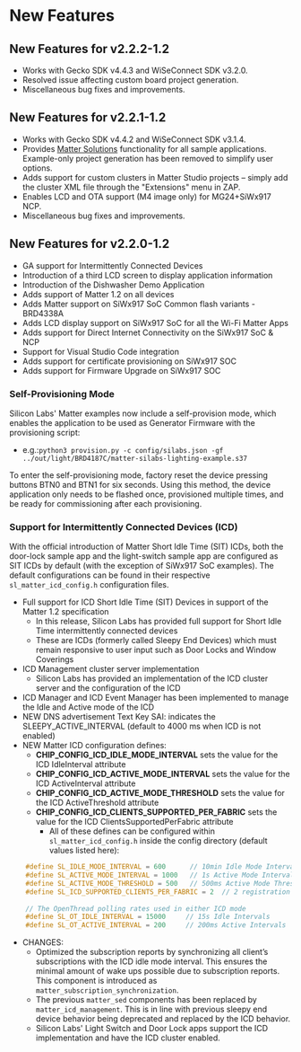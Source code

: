 # New Features

## New Features for v2.2.2-1.2

- Works with Gecko SDK v4.4.3 and WiSeConnect SDK v3.2.0.
- Resolved issue affecting custom board project generation.
- Miscellaneous bug fixes and improvements.

## New Features for v2.2.1-1.2

- Works with Gecko SDK v4.4.2 and WiSeConnect SDK v3.1.4.
- Provides [Matter Solutions](../sld248-matter-overview-guides/matter-solutions.md) functionality for all sample applications. Example-only project generation has been removed to simplify user options.
- Adds support for custom clusters in Matter Studio projects – simply add the cluster XML file through the "Extensions" menu in ZAP.
- Enables LCD and OTA support (M4 image only) for MG24+SiWx917 NCP.
- Miscellaneous bug fixes and improvements.

## New Features for v2.2.0-1.2

- GA support for Intermittently Connected Devices
- Introduction of a third LCD screen to display application information
- Introduction of the Dishwasher Demo Application
- Adds support of Matter 1.2 on all devices
- Adds Matter support on SiWx917 SoC Common flash variants - BRD4338A
- Adds LCD display support on SiWx917 SoC for all the Wi-Fi Matter Apps
- Adds support for Direct Internet Connectivity on the SiWx917 SoC & NCP
- Support for Visual Studio Code integration
- Adds support for certificate provisioning on SiWx917 SOC
- Adds support for Firmware Upgrade on SiWx917 SOC

### Self-Provisioning Mode

Silicon Labs' Matter examples now include a self-provision mode, which enables the application to be used as Generator Firmware with the provisioning script:

- e.g.:`python3 provision.py -c config/silabs.json -gf ../out/light/BRD4187C/matter-silabs-lighting-example.s37`

To enter the self-provisioning mode, factory reset the device pressing buttons BTN0 and BTN1 for six seconds. Using this method, the device application only needs to be flashed once, provisioned multiple times, and be ready for commissioning after each provisioning.

### Support for Intermittently Connected Devices (ICD)

With the official introduction of Matter Short Idle Time (SIT) ICDs, both the door-lock sample app and the light-switch sample app are configured as SIT ICDs by default (with the exception of SiWx917 SoC examples).
The default configurations can be found in their respective `sl_matter_icd_config.h` configuration files.

- Full support for ICD Short Idle Time (SIT) Devices in support of the Matter 1.2 specification
  - In this release, Silicon Labs has provided full support for Short Idle Time intermittently connected devices
  - These are ICDs (formerly called Sleepy End Devices) which must remain responsive to user input such as Door Locks and Window Coverings
- ICD Management cluster server implementation
  - Silicon Labs has provided an implementation of the ICD cluster server and the configuration of the ICD
- ICD Manager and ICD Event Manager has been implemented to manage the Idle and Active mode of the ICD
- NEW DNS advertisement Text Key SAI: indicates the SLEEPY_ACTIVE_INTERVAL (default to 4000 ms when ICD is not enabled)
- NEW Matter ICD configuration defines:
  - **CHIP_CONFIG_ICD_IDLE_MODE_INTERVAL** sets the value for the ICD IdleInterval attribute
  - **CHIP_CONFIG_ICD_ACTIVE_MODE_INTERVAL** sets the value for the ICD ActiveInterval attribute
  - **CHIP_CONFIG_ICD_ACTIVE_MODE_THRESHOLD** sets the value for the ICD ActiveThreshold attribute
  - **CHIP_CONFIG_ICD_CLIENTS_SUPPORTED_PER_FABRIC** sets the value for the ICD ClientsSupportedPerFabric attribute
    - All of these defines can be configured within `sl_matter_icd_config.h` inside the config directory (default values listed here):

```cpp
    #define SL_IDLE_MODE_INTERVAL = 600      // 10min Idle Mode Interval
    #define SL_ACTIVE_MODE_INTERVAL = 1000   // 1s Active Mode Interval
    #define SL_ACTIVE_MODE_THRESHOLD = 500   // 500ms Active Mode Threshold
    #define SL_ICD_SUPPORTED_CLIENTS_PER_FABRIC = 2  // 2 registration slots per fabric
    
    // The OpenThread polling rates used in either ICD mode
    #define SL_OT_IDLE_INTERVAL = 15000     // 15s Idle Intervals
    #define SL_OT_ACTIVE_INTERVAL = 200     // 200ms Active Intervals
```

- CHANGES:
  - Optimized the subscription reports by synchronizing all client’s subscriptions with the ICD idle mode interval. This ensures the minimal amount of wake ups possible due to subscription reports. This component is introduced as `matter_subscription_synchronization`.
  - The previous `matter_sed` components has been replaced by `matter_icd_management`. This is in line with previous sleepy end device behavior being deprecated and replaced by the ICD behavior.
  - Silicon Labs' Light Switch and Door Lock apps support the ICD implementation and have the ICD cluster enabled.
